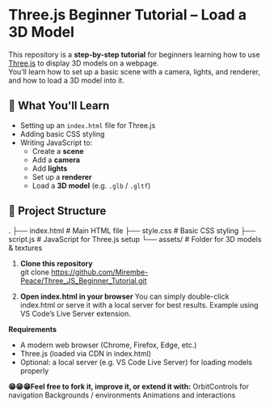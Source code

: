 # Three.js Beginner Tutorial – Load a 3D Model

This repository is a **step-by-step tutorial** for beginners learning how to use [Three.js](https://threejs.org/) to display 3D models on a webpage.  
You’ll learn how to set up a basic scene with a camera, lights, and renderer, and how to load a 3D model into it.

## 🚀 What You'll Learn
- Setting up an `index.html` file for Three.js
- Adding basic CSS styling
- Writing JavaScript to:
  - Create a **scene**
  - Add a **camera**
  - Add **lights**
  - Set up a **renderer**
  - Load a **3D model** (e.g. `.glb` / `.gltf`)

## 📂 Project Structure
.
├── index.html # Main HTML file
├── style.css # Basic CSS styling
├── script.js # JavaScript for Three.js setup
└── assets/ # Folder for 3D models & textures

1. **Clone this repository**  
   git clone https://github.com/Mirembe-Peace/Three_JS_Beginner_Tutorial.git
   
3. **Open index.html in your browser**
  You can simply double-click index.html or serve it with a local server for best results.
  Example using VS Code’s Live Server extension.

**Requirements**
  - A modern web browser (Chrome, Firefox, Edge, etc.)
  - Three.js (loaded via CDN in index.html)
  - Optional: a local server (e.g. VS Code Live Server) for loading models properly

**😁😁😁Feel free to fork it, improve it, or extend it with:**
  OrbitControls for navigation
  Backgrounds / environments
  Animations and interactions
